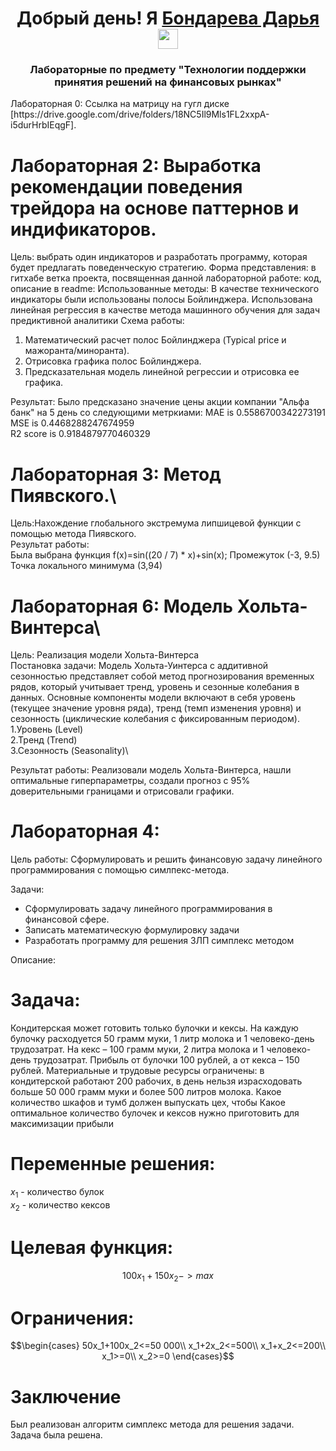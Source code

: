 
<h1 align="center">Добрый день! Я <a href="(https://github.com/Chiplenok)" target="_blank">Бондарева Дарья</a> 
<img src="https://github.com/blackcater/blackcater/raw/main/images/Hi.gif" height="32"/></h1>
<h3 align="center">Лабораторные по предмету "Технологии поддержки принятия решений на финансовых рынках"</h3>
Лабораторная 0: Ссылка на матрицу на гугл диске [https://drive.google.com/drive/folders/18NC5Il9Mls1FL2xxpA-i5durHrbIEqgF].  

# Лабораторная 2: Выработка рекомендации поведения трейдора на основе паттернов и индификаторов.  

Цель: выбрать один индикаторов и разработать программу, которая будет предлагать поведенческую стратегию.
Форма представления: в гитхабе ветка проекта, посвященная данной лабораторной работе: код, описание в readme:
Использованные методы: В качестве технического индикаторы были использованы полосы Бойлинджера. 
  Использована линейная регрессия в качестве метода машинного обучения для задач предиктивной аналитики
Схема работы:
  1. Математический расчет полос Бойлинджера (Typical price и мажоранта/миноранта).
  2. Отрисовка графика полос Бойлинджера.
  3. Предсказательная модель линейной регрессии и отрисовка ее графика.
  
Результат: Было предсказано значение цены акции компании "Альфа банк" на 5 день со следующими метркиами:
MAE is 0.5586700342273191\
MSE is 0.4468288247674959\
R2 score is 0.9184879770460329


# Лабораторная 3: Метод Пиявского.\
Цель:Нахождение глобального экстремума липшицевой функции с помощью метода Пиявского.\
Результат работы: \
Была выбрана функция f(x)=sin((20 / 7) * x)+sin(x);   Промежуток (-3, 9.5)\
Точка локального минимума (3,94)



# Лабораторная 6: Модель Хольта-Винтерса\
Цель: Реализация модели Хольта-Винтерса\
Постановка задачи:
Модель Хольта-Уинтерса с аддитивной сезонностью представляет собой метод прогнозирования временных рядов, который учитывает тренд, уровень и сезонные колебания в данных. Основные компоненты модели включают в себя уровень (текущее значение уровня ряда), тренд (темп изменения уровня) и сезонность (циклические колебания с фиксированным периодом).
1.Уровень (Level)\
2.Тренд (Trend)\
3.Сезонность (Seasonality)\

Результат работы: Реализовали модель Хольта-Винтерса, нашли оптимальные гиперпараметры, создали прогноз с 95% доверительными границами и отрисовали графики.

# Лабораторная 4:
Цель работы:
Сформулировать и решить финансовую задачу линейного программирования с помощью симлпекс-метода.

Задачи:
- Сформулировать задачу линейного программирования в финансовой сфере.
- Записать математическую формулировку задачи
- Разработать программу для решения ЗЛП симплекс методом

Описание:
# Задача:
Кондитерская может готовить только булочки и кексы.  На каждую булочку расходуется 50 грамм муки, 1 литр молока
и 1 человеко-день трудозатрат. На кекс – 100 грамм муки,
2 литра молока и 1 человеко-день трудозатрат. Прибыль от булочки 100 рублей, а от кекса – 150 рублей. 
Материальные и трудовые ресурсы ограничены: в кондитерской работают 200 рабочих, в день нельзя израсходовать больше 50 000 грамм муки и более 500 литров молока.
Какое количество шкафов и тумб должен выпускать цех, чтобы
Какое оптимальное количество булочек и кексов нужно приготовить для максимизации прибыли

# Переменные решения:

$x_1$ - количество булок  
$x_2$ - количество кексов 

# Целевая функция:

$$100x_1+150x_2 -> max$$

# Ограничения:

$$\begin{cases}
50x_1+100x_2<=50 000\\
x_1+2x_2<=500\\
x_1+x_2<=200\\
x_1>=0\\
x_2>=0
\end{cases}$$


# Заключение
Был реализован алгоритм симплекс метода для решения задачи. Задача была решена.





